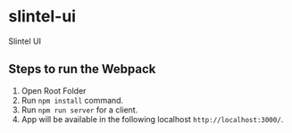# slintel-ui
Slintel UI

## Steps to run the Webpack
1. Open Root Folder
2. Run `npm install` command.
3. Run `npm run server` for a client.
4. App will be available in the following localhost `http://localhost:3000/`. 

